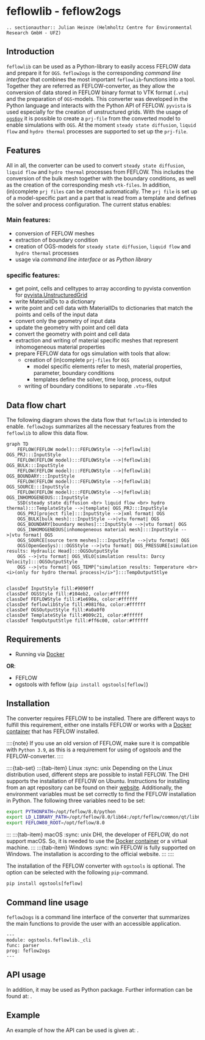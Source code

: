 # feflowlib - feflow2ogs

```{eval-rst}
.. sectionauthor:: Julian Heinze (Helmholtz Centre for Environmental Research GmbH - UFZ)
```

## Introduction

`feflowlib` can be used as a Python-library to easily access FEFLOW data and prepare it for `OGS`.
`feflow2ogs` is the corresponding *command line interface* that combines the most important `feflowlib`-functions into a tool.
Together they are referred as FEFLOW-converter, as they allow the conversion of data stored in FEFLOW binary format to VTK format (`.vtu`) and the preparation of `OGS`-models.
This converter was developed in the Python language and interacts with the Python API of FEFLOW.
`pyvista` is used especially for the creation of unstructured grids.
With the usage of [`ogs6py`](https://joergbuchwald.github.io/ogs6py-doc/index.html) it is possible to create a `prj-file` from the converted model to enable simulations with `OGS`.
At the moment `steady state diffusion`, `liquid flow` and `hydro thermal` processes are supported to set up the `prj-file`.

## Features

All in all, the converter can be used to convert `steady state diffusion`, `liquid flow` and `hydro thermal` processes from FEFLOW.
This includes the conversion of the bulk mesh together with the boundary conditions, as well as the creation of the corresponding mesh `vtk-files`.
In addition, (in)complete `prj files` can be created automatically.
The `prj file` is set up of a model-specific part and a part that is read from a template and defines the solver and process configuration.
The current status enables:

### Main features:

- conversion of FEFLOW meshes
- extraction of boundary condition
- creation of OGS-models for `steady state diffusion`, `liquid flow` and `hydro thermal` processes
- usage via *command line interface* or as *Python library*

### specific features:

- get point, cells and celltypes to array according to pyvista convention for [pyvista.UnstructuredGrid](https://docs.pyvista.org/version/stable/api/core/_autosummary/pyvista.UnstructuredGrid.html)
- write MaterialIDs to a dictionary
- write point and cell data with MaterialIDs to dictionaries that match the points and cells of the input data
- convert only the geometry of input data
- update the geometry with point and cell data
- convert the geometry with point and cell data
- extraction and writing of material specific meshes that represent inhomogeneous material properties
- prepare FEFLOW data for ogs simulation with tools that allow:
  - creation of (in)complete `prj-files` for `OGS`
    - model specific elements refer to mesh, material properties, parameter, boundary conditions
    - templates define the solver, time loop, process, output
  - writing of boundary conditions to separate `.vtu`-files

## Data flow chart

The following diagram shows the data flow that `feflowlib` is intended to enable.
`feflow2ogs` summarizes all the necessary features from the `feflowlib` to allow this data flow.

```{mermaid}
graph TD
    FEFLOW(FEFLOW model):::FEFLOWStyle -->|feflowlib| OGS_PRJ:::InputStyle
    FEFLOW(FEFLOW model):::FEFLOWStyle -->|feflowlib| OGS_BULK:::InputStyle
    FEFLOW(FEFLOW model):::FEFLOWStyle -->|feflowlib| OGS_BOUNDARY:::InputStyle
    FEFLOW(FEFLOW model):::FEFLOWStyle -->|feflowlib| OGS_SOURCE:::InputStyle
    FEFLOW(FEFLOW model):::FEFLOWStyle -->|feflowlib| OGS_INHOMOGENEOUS:::InputStyle
    SSD(steady state diffusion <br> liquid flow <br> hydro thermal):::TemplateStyle -->|template| OGS_PRJ:::InputStyle
    OGS_PRJ[project file]:::InputStyle -->|xml format| OGS
    OGS_BULK[bulk mesh]:::InputStyle -->|vtu format| OGS
    OGS_BOUNDARY[boundary meshes]:::InputStyle -->|vtu format| OGS
    OGS_INHOMOGENEOUS[inhomogeneous material mesh]:::InputStyle -->|vtu format| OGS
    OGS_SOURCE[source term meshes]:::InputStyle -->|vtu format| OGS
    OGS(OpenGeoSys):::OGSStyle -->|vtu format| OGS_PRESSURE[simulation results: Hydraulic Head]:::OGSOutputStyle
    OGS -->|vtu format| OGS_VELO[simulation results: Darcy Velocity]:::OGSOutputStyle
    OGS -->|vtu format| OGS_TEMP["simulation results: Temperature <br> <i>(only for hydro thermal process)</i>"]:::TempOutputStlye


classDef InputStyle fill:#9090ff
classDef OGSStyle fill:#104eb2, color:#ffffff
classDef FEFLOWStyle fill:#1e690a, color:#ffffff
classDef feflowlibStyle fill:#081f6a, color:#ffffff
classDef OGSOutputStyle fill:#a0a0f0
classDef TemplateStyle fill:#009c21, color:#ffffff
classDef TempOutputStlye fill:#ff6c00, color:#ffffff
```

## Requirements

- Running via [Docker](./docker.md)

**OR**:

- FEFLOW
- ogstools with feflow (`pip install ogstools[feflow]`)

## Installation

The converter requires FEFLOW to be installed.
There are different ways to fulfill this requirement, either one installs FEFLOW or works with a [Docker container](./docker.md) that has FEFLOW installed.

::::{note}
If you use an old version of FEFLOW, make sure it is compatible with `Python 3.9`, as this is a requirement for using of ogstools and the FEFLOW-converter.
::::

::::{tab-set}
:::{tab-item} Linux
:sync: unix
Depending on the Linux distribution used, different steps are possible to install FEFLOW.
The DHI supports the installation of FEFLOW on Ubuntu.
Instructions for installing from an apt repository can be found on their [website](https://download.feflow.com/download/FEFLOW/linux/).
Additionally, the environment variables must be set correctly to find the FEFLOW installation in Python.
The following three variables need to be set:

```bash
export PYTHONPATH=/opt/feflow/8.0/python
export LD_LIBRARY_PATH=/opt/feflow/8.0/lib64:/opt/feflow/common/qt/lib64:/opt/feflow/common/lib64
export FEFLOW80_ROOT=/opt/feflow/8.0
```

:::
:::{tab-item} macOS
:sync: unix
DHI, the developer of FEFLOW, do not support macOS.
So, it is needed to use the [Docker container](./docker.md) or a virtual machine.
:::
:::{tab-item} Windows
:sync: win
FEFLOW is fully supported on Windows.
The installation is according to the official website.
:::
::::

The installation of the FEFLOW converter with `ogstools` is optional.
The option can be selected with the following `pip`-command.

```
pip install ogstools[feflow]
```

## Command line usage

`feflow2ogs` is a command line interface of the converter that summarizes the main functions to provide the user with an accessible application.

```{argparse}
---
module: ogstools.feflowlib._cli
func: parser
prog: feflow2ogs
---
```

## API usage

In addition, it may be used as Python package.
Further information can be found at: [](../reference/ogstools.feflowlib).

## Example

An example of how the API can be used is given at: [](../auto_examples/howto_feflowlib/index).
